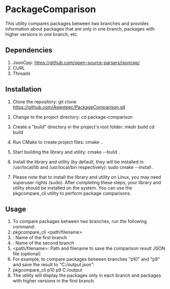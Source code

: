 # PackageComparison

This utility compares packages between two branches and provides information about packages that are only in one branch, packages with higher versions in one branch, etc.

## Dependencies

1. JsonCpp: https://github.com/open-source-parsers/jsoncpp/
2. CURL
3. Threads

## Installation

1. Clone the repository:
  git clone https://github.com/Agenteec/PackageComparison.git
2. Change to the project directory:
  cd package-comparison
3. Create a "build" directory in the project's root folder:
 mkdir build
 cd build
4. Run CMake to create project files:
cmake ..
5. Start building the library and utility:
cmake --build .
6. Install the library and utility (by default, they will be installed in /usr/local/lib and /usr/local/bin respectively):
sudo cmake --install .

7. Please note that to install the library and utility on Linux, you may need superuser rights (sudo).
After completing these steps, your library and utility should be installed on the system. You can use the pkgcompare_cli utility to perform package comparisons.

## Usage

1. To compare packages between two branches, run the following command:
2. pkgcompare_cli <branch1> <branch2> <path/filename>
3.    <branch1>: Name of the first branch
4.    <branch2>: Name of the second branch
5.    <path/filename>: Path and filename to save the comparison result JSON file (optional)
6. For example, to compare packages between branches "p10" and "p9" and save the result to "C:/output.json":
7. pkgcompare_cli p10 p9 C:/output
8. The utility will display the packages only in each branch and packages with higher versions in the first branch.
